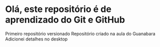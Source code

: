 # Olá, este repositório é de aprendizado do Git e GitHub
 Primeiro repositório versionado
 Repositório criado na aula do Guanabara
Adicionei detalhes no desktop
